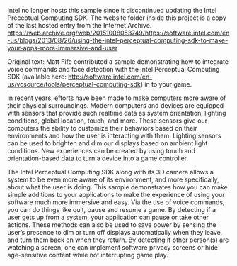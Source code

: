 Intel no longer hosts this sample since it discontinued updating the Intel Preceptual Computing SDK. The website folder inside this project is a copy of the last hosted entry from the Internet Archive. 
https://web.archive.org/web/20151008053749/https://software.intel.com/en-us/blogs/2013/08/26/using-the-intel-perceptual-computing-sdk-to-make-your-apps-more-immersive-and-user

Original text:
Matt Fife contributed a sample demonstrating how to integrate voice commands and face detection with the Intel Perceptual Computing SDK (available here: http://software.intel.com/en-us/vcsource/tools/perceptual-computing-sdk) in to your game. 

In recent years, efforts have been made to make computers more aware of their physical surroundings. Modern computers and devices are equipped with sensors that provide such realtime data as system orientation, lighting conditions, global location, touch, and more. These sensors give our computers the ability to customize their behaviors based on their environments and how the user is interacting with them. Lighting sensors can be used to brighten and dim our displays based on ambient light conditions. New experiences can be created by using touch and orientation-based data to turn a device into a game controller.

The Intel Perceptual Computing SDK along with its 3D camera allows a system to be even more aware of its environment, and more specifically, about what the user is doing. This sample demonstrates how you can make simple additions to your applications to make the experience of using your software much more immersive and easy. Via the use of voice commands, you can do things like quit, pause and resume a game. By detecting if a user gets up from a system, your application can pause or take other actions. These methods can also be used to save power by sensing the user’s presence to dim or turn off displays automatically when they leave, and turn them back on when they return. By detecting if other person(s) are watching a screen, one can implement software privacy screens or hide age-sensitive content while not interrupting game play.
